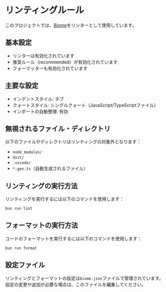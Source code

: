 # リンティングルール

このプロジェクトでは、[Biome](https://biomejs.dev/)をリンターとして使用しています。

## 基本設定

- リンターは有効化されています
- 推奨ルール（recommended）が有効化されています
- フォーマッターも有効化されています

## 主要な設定

- インデントスタイル: タブ
- クォートスタイル: シングルクォート（JavaScript/TypeScriptファイル）
- インポートの自動整理: 有効

## 無視されるファイル・ディレクトリ

以下のファイルやディレクトリはリンティングの対象外となります：

- `node_modules/`
- `dist/`
- `.vscode/`
- `*.gen.ts`（自動生成されるファイル）

## リンティングの実行方法

リンティングを実行するには以下のコマンドを使用します：

```bash
bun run lint
```

## フォーマットの実行方法

コードのフォーマットを実行するには以下のコマンドを使用します：

```bash
bun run format
```

## 設定ファイル

リンティングとフォーマットの設定は`biome.json`ファイルで管理されています。設定の変更や追加が必要な場合は、このファイルを編集してください。